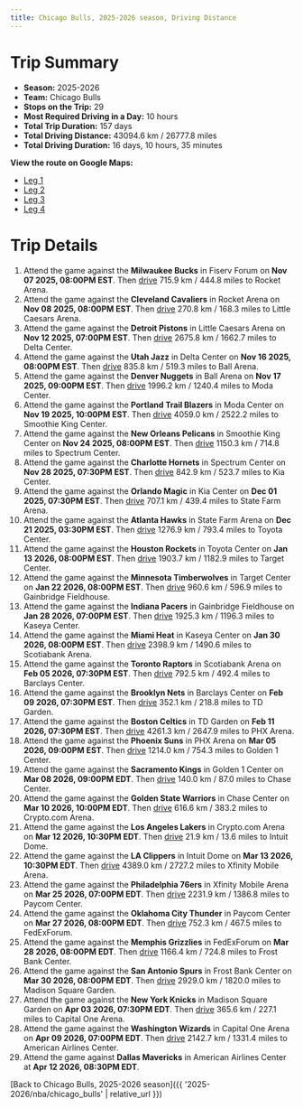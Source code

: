 ```yaml
---
title: Chicago Bulls, 2025-2026 season, Driving Distance
---
```


# Trip Summary
- **Season:** 2025-2026
- **Team:** Chicago Bulls
- **Stops on the Trip:** 29
- **Most Required Driving in a Day:** 10 hours
- **Total Trip Duration:** 157 days
- **Total Driving Distance:** 43094.6 km / 26777.8 miles
- **Total Driving Duration:** 16 days, 10 hours, 35 minutes

**View the route on Google Maps:**
- [Leg 1](https://www.google.com/maps/dir/Fiserv+Forum+Milwaukee+WI/Rocket+Arena+Cleveland+OH/Little+Caesars+Arena+Detroit+MI/Delta+Center+Salt+Lake+City+UT/Ball+Arena+Denver+CO/Moda+Center+Portland+OR/Smoothie+King+Center+New+Orleans+LA/Spectrum+Center+Charlotte+NC/Kia+Center+Orlando+FL/State+Farm+Arena+Atlanta+GA)
- [Leg 2](https://www.google.com/maps/dir/State+Farm+Arena+Atlanta+GA/Toyota+Center+Houston+TX/Target+Center+Minneapolis+MN/Gainbridge+Fieldhouse+Indianapolis+IN/Kaseya+Center+Miami+FL/Scotiabank+Arena+Toronto+ON/Barclays+Center+Brooklyn+NY/TD+Garden+Boston+MA/PHX+Arena+Phoenix+AZ/Golden+1+Center+Sacramento+CA)
- [Leg 3](https://www.google.com/maps/dir/Golden+1+Center+Sacramento+CA/Chase+Center+San+Francisco+CA/Crypto.com+Arena+Los+Angeles+CA/Intuit+Dome+Inglewood+CA/Xfinity+Mobile+Arena+Philadelphia+PA/Paycom+Center+Oklahoma+City+OK/FedExForum+Memphis+TN/Frost+Bank+Center+San+Antonio+TX/Madison+Square+Garden+New+York+NY/Capital+One+Arena+Washington+DC)
- [Leg 4](https://www.google.com/maps/dir/Capital+One+Arena+Washington+DC/American+Airlines+Center+Dallas+TX)

# Trip Details
1. Attend the game against the **Milwaukee Bucks** in Fiserv Forum on **Nov 07 2025, 08:00PM EST**. Then [drive](https://www.google.com/maps/dir/Fiserv+Forum+Milwaukee+WI/Rocket+Arena+Cleveland+OH) 715.9 km / 444.8 miles to Rocket Arena.
2. Attend the game against the **Cleveland Cavaliers** in Rocket Arena on **Nov 08 2025, 08:00PM EST**. Then [drive](https://www.google.com/maps/dir/Rocket+Arena+Cleveland+OH/Little+Caesars+Arena+Detroit+MI) 270.8 km / 168.3 miles to Little Caesars Arena.
3. Attend the game against the **Detroit Pistons** in Little Caesars Arena on **Nov 12 2025, 07:00PM EST**. Then [drive](https://www.google.com/maps/dir/Little+Caesars+Arena+Detroit+MI/Delta+Center+Salt+Lake+City+UT) 2675.8 km / 1662.7 miles to Delta Center.
4. Attend the game against the **Utah Jazz** in Delta Center on **Nov 16 2025, 08:00PM EST**. Then [drive](https://www.google.com/maps/dir/Delta+Center+Salt+Lake+City+UT/Ball+Arena+Denver+CO) 835.8 km / 519.3 miles to Ball Arena.
5. Attend the game against the **Denver Nuggets** in Ball Arena on **Nov 17 2025, 09:00PM EST**. Then [drive](https://www.google.com/maps/dir/Ball+Arena+Denver+CO/Moda+Center+Portland+OR) 1996.2 km / 1240.4 miles to Moda Center.
6. Attend the game against the **Portland Trail Blazers** in Moda Center on **Nov 19 2025, 10:00PM EST**. Then [drive](https://www.google.com/maps/dir/Moda+Center+Portland+OR/Smoothie+King+Center+New+Orleans+LA) 4059.0 km / 2522.2 miles to Smoothie King Center.
7. Attend the game against the **New Orleans Pelicans** in Smoothie King Center on **Nov 24 2025, 08:00PM EST**. Then [drive](https://www.google.com/maps/dir/Smoothie+King+Center+New+Orleans+LA/Spectrum+Center+Charlotte+NC) 1150.3 km / 714.8 miles to Spectrum Center.
8. Attend the game against the **Charlotte Hornets** in Spectrum Center on **Nov 28 2025, 07:30PM EST**. Then [drive](https://www.google.com/maps/dir/Spectrum+Center+Charlotte+NC/Kia+Center+Orlando+FL) 842.9 km / 523.7 miles to Kia Center.
9. Attend the game against the **Orlando Magic** in Kia Center on **Dec 01 2025, 07:30PM EST**. Then [drive](https://www.google.com/maps/dir/Kia+Center+Orlando+FL/State+Farm+Arena+Atlanta+GA) 707.1 km / 439.4 miles to State Farm Arena.
10. Attend the game against the **Atlanta Hawks** in State Farm Arena on **Dec 21 2025, 03:30PM EST**. Then [drive](https://www.google.com/maps/dir/State+Farm+Arena+Atlanta+GA/Toyota+Center+Houston+TX) 1276.9 km / 793.4 miles to Toyota Center.
11. Attend the game against the **Houston Rockets** in Toyota Center on **Jan 13 2026, 08:00PM EST**. Then [drive](https://www.google.com/maps/dir/Toyota+Center+Houston+TX/Target+Center+Minneapolis+MN) 1903.7 km / 1182.9 miles to Target Center.
12. Attend the game against the **Minnesota Timberwolves** in Target Center on **Jan 22 2026, 08:00PM EST**. Then [drive](https://www.google.com/maps/dir/Target+Center+Minneapolis+MN/Gainbridge+Fieldhouse+Indianapolis+IN) 960.6 km / 596.9 miles to Gainbridge Fieldhouse.
13. Attend the game against the **Indiana Pacers** in Gainbridge Fieldhouse on **Jan 28 2026, 07:00PM EST**. Then [drive](https://www.google.com/maps/dir/Gainbridge+Fieldhouse+Indianapolis+IN/Kaseya+Center+Miami+FL) 1925.3 km / 1196.3 miles to Kaseya Center.
14. Attend the game against the **Miami Heat** in Kaseya Center on **Jan 30 2026, 08:00PM EST**. Then [drive](https://www.google.com/maps/dir/Kaseya+Center+Miami+FL/Scotiabank+Arena+Toronto+ON) 2398.9 km / 1490.6 miles to Scotiabank Arena.
15. Attend the game against the **Toronto Raptors** in Scotiabank Arena on **Feb 05 2026, 07:30PM EST**. Then [drive](https://www.google.com/maps/dir/Scotiabank+Arena+Toronto+ON/Barclays+Center+Brooklyn+NY) 792.5 km / 492.4 miles to Barclays Center.
16. Attend the game against the **Brooklyn Nets** in Barclays Center on **Feb 09 2026, 07:30PM EST**. Then [drive](https://www.google.com/maps/dir/Barclays+Center+Brooklyn+NY/TD+Garden+Boston+MA) 352.1 km / 218.8 miles to TD Garden.
17. Attend the game against the **Boston Celtics** in TD Garden on **Feb 11 2026, 07:30PM EST**. Then [drive](https://www.google.com/maps/dir/TD+Garden+Boston+MA/PHX+Arena+Phoenix+AZ) 4261.3 km / 2647.9 miles to PHX Arena.
18. Attend the game against the **Phoenix Suns** in PHX Arena on **Mar 05 2026, 09:00PM EST**. Then [drive](https://www.google.com/maps/dir/PHX+Arena+Phoenix+AZ/Golden+1+Center+Sacramento+CA) 1214.0 km / 754.3 miles to Golden 1 Center.
19. Attend the game against the **Sacramento Kings** in Golden 1 Center on **Mar 08 2026, 09:00PM EDT**. Then [drive](https://www.google.com/maps/dir/Golden+1+Center+Sacramento+CA/Chase+Center+San+Francisco+CA) 140.0 km / 87.0 miles to Chase Center.
20. Attend the game against the **Golden State Warriors** in Chase Center on **Mar 10 2026, 10:00PM EDT**. Then [drive](https://www.google.com/maps/dir/Chase+Center+San+Francisco+CA/Crypto.com+Arena+Los+Angeles+CA) 616.6 km / 383.2 miles to Crypto.com Arena.
21. Attend the game against the **Los Angeles Lakers** in Crypto.com Arena on **Mar 12 2026, 10:30PM EDT**. Then [drive](https://www.google.com/maps/dir/Crypto.com+Arena+Los+Angeles+CA/Intuit+Dome+Inglewood+CA) 21.9 km / 13.6 miles to Intuit Dome.
22. Attend the game against the **LA Clippers** in Intuit Dome on **Mar 13 2026, 10:30PM EDT**. Then [drive](https://www.google.com/maps/dir/Intuit+Dome+Inglewood+CA/Xfinity+Mobile+Arena+Philadelphia+PA) 4389.0 km / 2727.2 miles to Xfinity Mobile Arena.
23. Attend the game against the **Philadelphia 76ers** in Xfinity Mobile Arena on **Mar 25 2026, 07:00PM EDT**. Then [drive](https://www.google.com/maps/dir/Xfinity+Mobile+Arena+Philadelphia+PA/Paycom+Center+Oklahoma+City+OK) 2231.9 km / 1386.8 miles to Paycom Center.
24. Attend the game against the **Oklahoma City Thunder** in Paycom Center on **Mar 27 2026, 08:00PM EDT**. Then [drive](https://www.google.com/maps/dir/Paycom+Center+Oklahoma+City+OK/FedExForum+Memphis+TN) 752.3 km / 467.5 miles to FedExForum.
25. Attend the game against the **Memphis Grizzlies** in FedExForum on **Mar 28 2026, 08:00PM EDT**. Then [drive](https://www.google.com/maps/dir/FedExForum+Memphis+TN/Frost+Bank+Center+San+Antonio+TX) 1166.4 km / 724.8 miles to Frost Bank Center.
26. Attend the game against the **San Antonio Spurs** in Frost Bank Center on **Mar 30 2026, 08:00PM EDT**. Then [drive](https://www.google.com/maps/dir/Frost+Bank+Center+San+Antonio+TX/Madison+Square+Garden+New+York+NY) 2929.0 km / 1820.0 miles to Madison Square Garden.
27. Attend the game against the **New York Knicks** in Madison Square Garden on **Apr 03 2026, 07:30PM EDT**. Then [drive](https://www.google.com/maps/dir/Madison+Square+Garden+New+York+NY/Capital+One+Arena+Washington+DC) 365.6 km / 227.1 miles to Capital One Arena.
28. Attend the game against the **Washington Wizards** in Capital One Arena on **Apr 09 2026, 07:00PM EDT**. Then [drive](https://www.google.com/maps/dir/Capital+One+Arena+Washington+DC/American+Airlines+Center+Dallas+TX) 2142.7 km / 1331.4 miles to American Airlines Center.
29. Attend the game against **Dallas Mavericks** in American Airlines Center at **Apr 12 2026, 08:30PM EDT**.

[Back to Chicago Bulls, 2025-2026 season]({{ '2025-2026/nba/chicago_bulls' | relative_url }})
